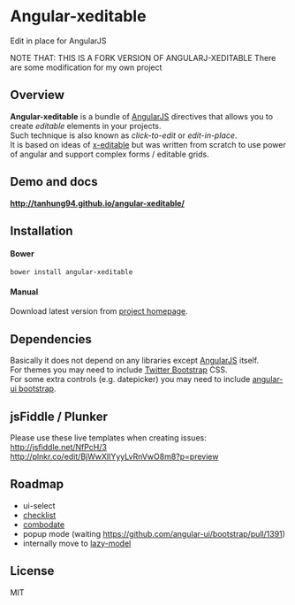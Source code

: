 # Angular-xeditable
Edit in place for AngularJS

NOTE THAT: THIS IS A FORK VERSION OF ANGULARJ-XEDITABLE
There are some modification for my own project

## Overview
**Angular-xeditable** is a bundle of [AngularJS](http://angularjs.org) directives that allows you to create
*editable* elements in your projects.  
Such technique is also known as *click-to-edit* or *edit-in-place*.  
It is based on ideas of [x-editable](http://vitalets.github.io/x-editable) but was written from scratch
to use power of angular and support complex forms / editable grids.

## Demo and docs
**http://tanhung94.github.io/angular-xeditable/**

## Installation
#### Bower
````
bower install angular-xeditable
````
#### Manual
Download latest version from [project homepage](http://tanhung94.github.io/angular-xeditable/).

## Dependencies
Basically it does not depend on any libraries except [AngularJS](http://angularjs.org) itself.    
For themes you may need to include [Twitter Bootstrap](http://getbootstrap.com) CSS.  
For some extra controls (e.g. datepicker) you may need to include [angular-ui bootstrap](http://angular-ui.github.io/bootstrap/).


## jsFiddle / Plunker
Please use these live templates when creating issues:  
http://jsfiddle.net/NfPcH/3  
http://plnkr.co/edit/BjWwXIlYyyLvRnVwO8m8?p=preview

## Roadmap

* ui-select
* [checklist](https://github.com/vitalets/checklist-model)
* [combodate](https://github.com/vitalets/combodate)
* popup mode (waiting https://github.com/angular-ui/bootstrap/pull/1391)
* internally move to [lazy-model](https://github.com/vitalets/lazy-model)

## License
MIT
